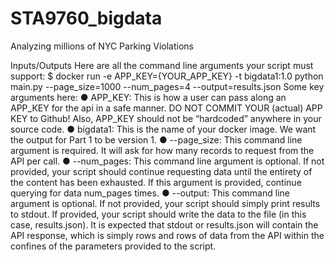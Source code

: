 # STA9760_bigdata
Analyzing millions of NYC Parking Violations


Inputs/Outputs
Here are all the command line arguments your script must support:
$ docker run -e APP_KEY={YOUR_APP_KEY} -t bigdata1:1.0 python main.py --page_size=1000 --num_pages=4 --output=results.json
Some key arguments here:
●	 APP_KEY: This is how a user can pass along an APP_KEY for the api in a safe manner. DO NOT COMMIT YOUR (actual) APP KEY to Github! Also, APP_KEY should not be “hardcoded” anywhere in your source code.
●	bigdata1: This is the name of your docker image. We want the output for Part 1 to be version 1.
●	--page_size: This command line argument is required. It will ask for how many records to request from the API per call.
●	--num_pages: This command line argument is optional. If not provided, your script should continue requesting data until the entirety of the content has been exhausted. If this argument is provided, continue querying for data num_pages times.
●	--output: This command line argument is optional. If not provided, your script should simply print results to stdout. If provided, your script should write the data to the file (in this case, results.json).
It is expected that stdout or results.json will contain the API response, which is simply rows and rows of data from the API within the confines of the parameters provided to the script.
